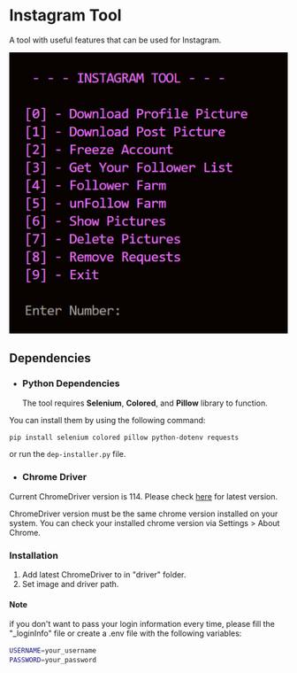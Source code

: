 # Instagram Tool

A tool with useful features that can be used for Instagram.

![console look](./assets/console.png)

## Dependencies

- ### Python Dependencies
  The tool requires **Selenium**, **Colored**, and **Pillow** library to function.

You can install them by using the following command:

```bash
pip install selenium colored pillow python-dotenv requests
```

or run the `dep-installer.py` file.

- ### Chrome Driver

Current ChromeDriver version is 114. Please check [here](https://chromedriver.chromium.org/downloads) for latest version.

ChromeDriver version must be the same chrome version installed on your system. You can check your installed chrome version via Settings > About Chrome.

### Installation

1. Add latest ChromeDriver to in "driver" folder.
2. Set image and driver path.

#### Note

if you don't want to pass your login information every time, please fill the "\_loginInfo" file or create
a .env file with the following variables:

```bash
USERNAME=your_username
PASSWORD=your_password
```
